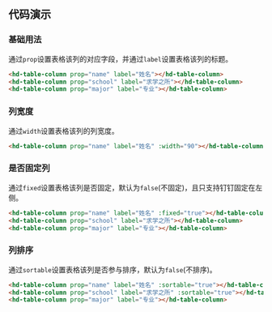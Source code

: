 
## 代码演示
### 基础用法

通过`prop`设置表格该列的对应字段，并通过`label`设置表格该列的标题。

``` html
<hd-table-column prop="name" label="姓名"></hd-table-column>
<hd-table-column prop="school" label="求学之所"></hd-table-column>
<hd-table-column prop="major" label="专业"></hd-table-column>
```
### 列宽度

通过`width`设置表格该列的列宽度。

``` html
<hd-table-column prop="name" label="姓名" :width="90"></hd-table-column>
```
### 是否固定列

通过`fixed`设置表格该列是否固定，默认为`false`(不固定)，且只支持钉钉固定在左侧。

``` html
<hd-table-column prop="name" label="姓名" :fixed="true"></hd-table-column>
<hd-table-column prop="school" label="求学之所"></hd-table-column>
<hd-table-column prop="major" label="专业"></hd-table-column>
```
### 列排序

通过`sortable`设置表格该列是否参与排序，默认为`false`(不排序)。

``` html
<hd-table-column prop="name" label="姓名" :sortable="true"></hd-table-column>
<hd-table-column prop="school" label="求学之所" :sortable="true"></hd-table-column>
<hd-table-column prop="major" label="专业"></hd-table-column>
```
